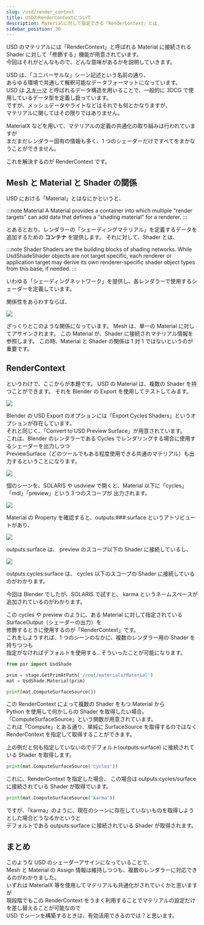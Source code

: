 ```yaml
---
slug: /usd/render_context
title: USDのRenderContextについて
description: Materialに対して指定できる「RenderContext」とは
sidebar_position: 30
---
```


USD のマテリアルには「RenderContext」と呼ばれる Material に接続される Shader に対して「修飾する」機能が用意されています。  
今回はそれがどんなもので、どんな意味があるかを説明していきます。

USD は、「ユニバーサルな」シーン記述という名前の通り、  
あらゆる環境で共通して解釈可能なデータフォーマットになっています。  
USD は [スキーマ](/usd/schema) と呼ばれるデータ構造を用いることで、一般的に 3DCG で使用しているデータ型を定義し扱っています。  
ですが、メッシュデータやライトなどはそれでも何とかなりますが、  
マテリアルに関してはその限りではありません。

MaterialX などを用いて、マテリアルの定義の共通化の取り組みは行われていますが  
まだまだレンダラー固有の情報も多く、1 つのシェーダーだけですべてをまかなうことができません。

これを解決するのが RenderContext です。

## Mesh と Material と Shader の関係

USD における「Material」とはなにかというと、

:::note Material
A Material provides a container into which multiple "render targets" can add data that defines a "shading material" for a renderer.
:::

とあるとおり、レンダラーの「シェーディングマテリアル」を定義するデータを追加するための **コンテナ** を提供します。
それに対して、Shader とは、

:::note Shader
Shaders are the building blocks of shading networks.
While UsdShadeShader objects are not target specific,
each renderer or application target may derive its own renderer-specific shader object types from this base, if needed.
:::

いわゆる「シェーディングネットワーク」を提供し、各レンダラーで使用するシェーダーを定義しています。

関係性をあらわすならば、

![](https://gyazo.com/f5484a202836643c616b8e0e8c1d4578.png)

ざっくりとこのような関係になっています。
Mesh は、単一の Material に対してアサインされます。
この Material が、Shader に接続されマテリアル情報を参照します。
この時、Material と Shader の関係は 1 対 1 ではないというのが重要です。

## RenderContext

というわけで、ここからが本題です。
USD の Material は、複数の Shader を持つことができます。
それを Blender の Export を使用してテストしてみます。

![](https://gyazo.com/cdf5392e25fc3705f91a8ea4d0c982bc.png)

Blender の USD Export のオプションには「Export Cycles Shaders」というオプションが存在しています。  
それと同じく、「Convert to USD Preview Surface」が用意されています。  
これは、Blender のレンダラーである Cycles でレンダリングする場合に使用するシェーダーを出力しつつ  
PreviewSurface（どのツールでもある程度使用できる共通のマテリアル）も出力するということになります。

![](https://gyazo.com/c5fb390c711a2618a8c8eda18068d5ca.png)

個のシーンを、SOLARIS や usdview で開くと、Material 以下に「cycles」「mdl」「preview」という３つのスコープが
出力されます。

![](https://gyazo.com/4b3a135bc858bd40f5ba9e1e7e428886.png)

Material の Property を確認すると、outputs:###:surface というアトリビュートがあり、

![](https://gyazo.com/801d12b3c9537e59d273565dfed6ad81.png)

outputs:surface は、 preview のスコープ以下の Shader に接続しているし、

![](https://gyazo.com/ab78b10d018e8e6124801b175b646c0d.png)

outputs:cycles:surface は、 cycles 以下のスコープの Shader に接続しているのがわかります。

今回は Blender でしたが、SOLARIS で試すと、 karma というネームスペースが追加されているのがわかります。

この cycles や preview のように、ある Material に対して指定されている SurfaceOutput（シェーダーの出力）を  
修飾するときに使用するのが「RenderContext」です。  
これをしようすれば、1 つのシーンのなかに、複数のレンダラー用の Shader を持ちつつも  
指定がなければデフォルトを使用する...そういったことが可能になります。

```python
from pxr import UsdShade

prim = stage.GetPrimAtPath('/root/materials/Material')
mat = UsdShade.Material(prim)

print(mat.ComputeSurfaceSource())
```

この RenderContext によって複数の Shader をもつ Material から  
Python を使用して何かしらの Shader を取得したい場合。  
「ComputeSurfaceSource」という関数が用意されています。  
これは「Compute」とある通り、単純に SurfaceSource を取得するのではなく  
RenderContext を指定して取得することができます。

上の例だと何も指定していないのでデフォルト(outputs:surface) に接続されている Shader を取得します。

```python
print(mat.ComputeSurfaceSource('cycles'))
```

これに、RenderContext を指定した場合、
この場合は outputs:cycles/surface に接続されている Shader が取得でいます。

```python
print(mat.ComputeSurfaceSource('karma'))
```

ですが、「karma」のように、現在のシーンに存在していないものを取得しようとした場合どうなるかというと  
デフォルトである outputs:surface に接続されている Shader が取得されます。

## まとめ

このような USD のシェーダーアサインになっていることで、  
Mesh と Material の Assign 情報は維持しつつも、複数のレンダラーに対応できるのがわかりました。  
いずれは MaterialX 等を使用してマテリアルも共通化がされていくかと思いますが  
現段階でもこの RenderContext をうまく利用することでマテリアルの設定だけを差し替えることが可能なので  
USD でシーンを構築するときは、有効活用できるのでは？と思います。
